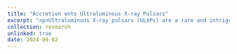 ```yaml
---
title: "Accretion onto Ultraluminous X-ray Pulsars"
excerpt: "<p>Ultraluminous X-ray pulsars (ULXPs) are a rare and intriguing class of accreting neutron stars capable of sustaining super-Eddington luminosities. Among them, Swift J0243.6+6124 stands out as the only confirmed Galactic ULXP, making it an ideal target for studying emission variability across changing accretion regimes. As part of my master's thesis, we conduct a detailed spectro-temporal analysis of this source during its 2023 normal outburst, using observations from the NICER mission in the 0.7–10 keV range, supplemented by INSIGHT-HXMT for higher energy coverage (upto 250 keV).<p/> These insights aim to further our understanding of emission geometry and accretion dynamics in highly magnetized neutron stars operating in extreme luminosity regimes. The mystery of extreme luminosity obtained by accretion onto neutron star remains an open research question with physics of super-eddington accretion brought into question due to the kind of compact objects acting as central engine.<img src='/images/pulx_schematic.jpg'> <br/> *Figure: Schematic of super-Eddington accretion onto a ULXP(Mushtukov et al. 2017, 2019)*"
collection: research
unlinked: true
date: 2024-06-02
---
```



